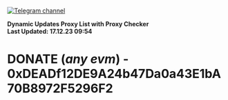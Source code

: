 [![Telegram channel](https://img.shields.io/endpoint?url=https://runkit.io/damiankrawczyk/telegram-badge/branches/master?url=https://t.me/n4z4v0d)](https://t.me/n4z4v0d) 

**Dynamic Updates Proxy List with Proxy Checker**  
**Last Updated: 17.12.23 09:54**

# DONATE (_any evm_) - 0xDEADf12DE9A24b47Da0a43E1bA70B8972F5296F2
